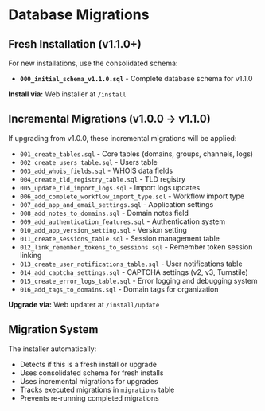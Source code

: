 # Database Migrations

## Fresh Installation (v1.1.0+)

For new installations, use the consolidated schema:

- **`000_initial_schema_v1.1.0.sql`** - Complete database schema for v1.1.0

**Install via:** Web installer at `/install`

## Incremental Migrations (v1.0.0 → v1.1.0)

If upgrading from v1.0.0, these incremental migrations will be applied:

- `001_create_tables.sql` - Core tables (domains, groups, channels, logs)
- `002_create_users_table.sql` - Users table
- `003_add_whois_fields.sql` - WHOIS data fields
- `004_create_tld_registry_table.sql` - TLD registry
- `005_update_tld_import_logs.sql` - Import logs updates
- `006_add_complete_workflow_import_type.sql` - Workflow import type
- `007_add_app_and_email_settings.sql` - Application settings
- `008_add_notes_to_domains.sql` - Domain notes field
- `009_add_authentication_features.sql` - Authentication system
- `010_add_app_version_setting.sql` - Version setting
- `011_create_sessions_table.sql` - Session management table
- `012_link_remember_tokens_to_sessions.sql` - Remember token session linking
- `013_create_user_notifications_table.sql` - User notifications table
- `014_add_captcha_settings.sql` - CAPTCHA settings (v2, v3, Turnstile)
- `015_create_error_logs_table.sql` - Error logging and debugging system
- `016_add_tags_to_domains.sql` - Domain tags for organization

**Upgrade via:** Web updater at `/install/update`

## Migration System

The installer automatically:
- Detects if this is a fresh install or upgrade
- Uses consolidated schema for fresh installs
- Uses incremental migrations for upgrades
- Tracks executed migrations in `migrations` table
- Prevents re-running completed migrations

